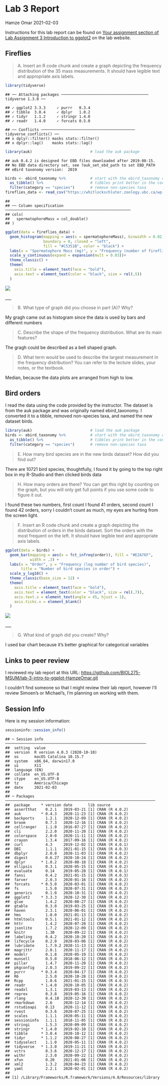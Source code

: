 Lab 3 Report
================
Hamze Omar
2021-02-03

Instructions for this lab report can be found on [Your assignment
section of Lab Assignment 3 Introduction to
ggplot2](https://biol275-msum.github.io/introduction-to-ggplot2.html#your-assignment)
on the lab website.

## Fireflies

> A. Insert an R code chunk and create a graph depicting the frequency
> distribution of the 35 mass measurements. It should have legible text
> and appropriate axis labels.

``` r
library(tidyverse)
```

    ## ── Attaching packages ─────────────────────────────────────── tidyverse 1.3.0 ──

    ## ✓ ggplot2 3.3.3     ✓ purrr   0.3.4
    ## ✓ tibble  3.0.4     ✓ dplyr   1.0.2
    ## ✓ tidyr   1.1.2     ✓ stringr 1.4.0
    ## ✓ readr   1.4.0     ✓ forcats 0.5.0

    ## ── Conflicts ────────────────────────────────────────── tidyverse_conflicts() ──
    ## x dplyr::filter() masks stats::filter()
    ## x dplyr::lag()    masks stats::lag()

``` r
library(auk)                          # load the auk package
```

    ## auk 0.4.2 is designed for EBD files downloaded after 2019-08-15. 
    ## No EBD data directory set, see ?auk_set_ebd_path to set EBD_PATH 
    ## eBird taxonomy version:  2019

``` r
birds <- ebird_taxonomy %>%           # start with the ebird_taxonomy data
  as_tibble() %>%                     # tibbles print better in the console
  filter(category == "species")       # remove non-species taxa
fireflies_data <- read_csv("https://whitlockschluter.zoology.ubc.ca/wp-content/data/chapter02/chap02q19FireflySpermatophoreMass.csv")
```

    ## 
    ## ── Column specification ────────────────────────────────────────────────────────
    ## cols(
    ##   spermatophoreMass = col_double()
    ## )

``` r
ggplot(data = fireflies_data) +
  geom_histogram(mapping = aes(x = spermatophoreMass), binwidth = 0.02,
                 boundary = 0, closed = "left", 
                 fill = "#C5351B", color = "black") +
  labs(x = "Spermatophore Mass (mg)", y = "Frequency (number of fireflies)") +
  scale_y_continuous(expand = expansion(mult = 0.03))+
  theme_classic() +
  theme(
    axis.title = element_text(face = "bold"),
    axis.text = element_text(color = "black", size = rel(.5))
  )
```

![](lab-report_files/figure-gfm/unnamed-chunk-1-1.png)<!-- -->

\_\_\_

> B. What type of graph did you choose in part (A)? Why?

My gragh came out as histogram since the data is used by bars and
different numbers

> C. Describe the shape of the frequency distribution. What are its main
> features?

The gragh could be described as a bell shaped graph.

> D. What term would be used to describe the largest measurement in the
> frequency distribution? You can refer to the lecture slides, your
> notes, or the textbook.

Median, because the data plots are arranged from high to low.

## Bird orders

I read the data using the code provided by the instructor. The dataset
is from the auk package and was originally named ebird\_taxonomy. I
converted it to a tibble, removed non-species taxa, and named the new
dataset birds.

``` r
library(auk)                          # load the auk package
birds <- ebird_taxonomy %>%           # start with the ebird_taxonomy data
  as_tibble() %>%                     # tibbles print better in the console
  filter(category == "species")       # remove non-species taxa
```

> E. How many bird species are in the new birds dataset? How did you
> find out?

There are 10721 bird species, thoughtfully, I found it by going to the
top right box in my R-Studio and then clicked birds data

> H. How many orders are there? You can get this right by counting on
> the graph, but you will only get full points if you use some code to
> figure it out.

I found these two numbers, first count I found 41 orders, second count I
found 42 orders, sorry I couldn’t count as much, my eyes are hurting
from the screen light.

> F. Insert an R code chunk and create a graph depicting the
> distribution of orders in the birds dataset. Sort the orders with the
> most frequent on the left. It should have legible text and appropriate
> axis labels.

``` r
ggplot(data = birds) +
  geom_bar(mapping = aes(x = fct_infreq(order)), fill = "#E2A76F", 
           width = .3) +
  labs(x = "Order", y = "Frequency (log number of bird species)", 
       title = "Number of bird species in order") +
  scale_y_log10() +
  theme_classic(base_size = 12) +
  theme(
    axis.title = element_text(face = "bold"),
    axis.text = element_text(color = "black", size = rel(.7)),
    axis.text.x = element_text(angle = 45, hjust = 1),
    axis.ticks.x = element_blank()
  )
```

![](lab-report_files/figure-gfm/unnamed-chunk-3-1.png)<!-- -->

\_\_\_

> G. What kind of graph did you create? Why?

I used bar chart because it’s better graphical for categorical variables

## Links to peer review

I reviewed my lab report at this URL:
<https://github.com/BIOL275-MSUM/lab-3-intro-to-ggplot-HamzeOmar.git>

I couldn’t find someone so that I might review their lab report, however
I’ll review Simoen’s or Michael’s, I’m planning on working with them.

## Session Info

Here is my session information:

``` r
sessioninfo::session_info()
```

    ## ─ Session info ───────────────────────────────────────────────────────────────
    ##  setting  value                       
    ##  version  R version 4.0.3 (2020-10-10)
    ##  os       macOS Catalina 10.15.7      
    ##  system   x86_64, darwin17.0          
    ##  ui       X11                         
    ##  language (EN)                        
    ##  collate  en_US.UTF-8                 
    ##  ctype    en_US.UTF-8                 
    ##  tz       America/Chicago             
    ##  date     2021-02-03                  
    ## 
    ## ─ Packages ───────────────────────────────────────────────────────────────────
    ##  package     * version date       lib source        
    ##  assertthat    0.2.1   2019-03-21 [1] CRAN (R 4.0.2)
    ##  auk         * 0.4.3   2020-11-23 [1] CRAN (R 4.0.2)
    ##  backports     1.2.1   2020-12-09 [1] CRAN (R 4.0.2)
    ##  broom         0.7.3   2020-12-16 [1] CRAN (R 4.0.2)
    ##  cellranger    1.1.0   2016-07-27 [1] CRAN (R 4.0.2)
    ##  cli           2.2.0   2020-11-20 [1] CRAN (R 4.0.2)
    ##  colorspace    2.0-0   2020-11-11 [1] CRAN (R 4.0.2)
    ##  crayon        1.3.4   2017-09-16 [1] CRAN (R 4.0.2)
    ##  curl          4.3     2019-12-02 [1] CRAN (R 4.0.1)
    ##  DBI           1.1.1   2021-01-15 [1] CRAN (R 4.0.3)
    ##  dbplyr        2.0.0   2020-11-03 [1] CRAN (R 4.0.2)
    ##  digest        0.6.27  2020-10-24 [1] CRAN (R 4.0.2)
    ##  dplyr       * 1.0.2   2020-08-18 [1] CRAN (R 4.0.2)
    ##  ellipsis      0.3.1   2020-05-15 [1] CRAN (R 4.0.2)
    ##  evaluate      0.14    2019-05-28 [1] CRAN (R 4.0.1)
    ##  fansi         0.4.2   2021-01-15 [1] CRAN (R 4.0.3)
    ##  farver        2.0.3   2020-01-16 [1] CRAN (R 4.0.2)
    ##  forcats     * 0.5.0   2020-03-01 [1] CRAN (R 4.0.2)
    ##  fs            1.5.0   2020-07-31 [1] CRAN (R 4.0.2)
    ##  generics      0.1.0   2020-10-31 [1] CRAN (R 4.0.2)
    ##  ggplot2     * 3.3.3   2020-12-30 [1] CRAN (R 4.0.2)
    ##  glue          1.4.2   2020-08-27 [1] CRAN (R 4.0.2)
    ##  gtable        0.3.0   2019-03-25 [1] CRAN (R 4.0.2)
    ##  haven         2.3.1   2020-06-01 [1] CRAN (R 4.0.2)
    ##  hms           1.0.0   2021-01-13 [1] CRAN (R 4.0.2)
    ##  htmltools     0.5.1   2021-01-12 [1] CRAN (R 4.0.2)
    ##  httr          1.4.2   2020-07-20 [1] CRAN (R 4.0.2)
    ##  jsonlite      1.7.2   2020-12-09 [1] CRAN (R 4.0.2)
    ##  knitr         1.30    2020-09-22 [1] CRAN (R 4.0.2)
    ##  labeling      0.4.2   2020-10-20 [1] CRAN (R 4.0.2)
    ##  lifecycle     0.2.0   2020-03-06 [1] CRAN (R 4.0.2)
    ##  lubridate     1.7.9.2 2020-11-13 [1] CRAN (R 4.0.2)
    ##  magrittr      2.0.1   2020-11-17 [1] CRAN (R 4.0.2)
    ##  modelr        0.1.8   2020-05-19 [1] CRAN (R 4.0.2)
    ##  munsell       0.5.0   2018-06-12 [1] CRAN (R 4.0.2)
    ##  pillar        1.4.7   2020-11-20 [1] CRAN (R 4.0.2)
    ##  pkgconfig     2.0.3   2019-09-22 [1] CRAN (R 4.0.2)
    ##  purrr       * 0.3.4   2020-04-17 [1] CRAN (R 4.0.2)
    ##  R6            2.5.0   2020-10-28 [1] CRAN (R 4.0.2)
    ##  Rcpp          1.0.6   2021-01-15 [1] CRAN (R 4.0.3)
    ##  readr       * 1.4.0   2020-10-05 [1] CRAN (R 4.0.2)
    ##  readxl        1.3.1   2019-03-13 [1] CRAN (R 4.0.2)
    ##  reprex        0.3.0   2019-05-16 [1] CRAN (R 4.0.2)
    ##  rlang         0.4.10  2020-12-30 [1] CRAN (R 4.0.2)
    ##  rmarkdown     2.6     2020-12-14 [1] CRAN (R 4.0.2)
    ##  rstudioapi    0.13    2020-11-12 [1] CRAN (R 4.0.2)
    ##  rvest         0.3.6   2020-07-25 [1] CRAN (R 4.0.2)
    ##  scales        1.1.1   2020-05-11 [1] CRAN (R 4.0.2)
    ##  sessioninfo   1.1.1   2018-11-05 [1] CRAN (R 4.0.2)
    ##  stringi       1.5.3   2020-09-09 [1] CRAN (R 4.0.2)
    ##  stringr     * 1.4.0   2019-02-10 [1] CRAN (R 4.0.2)
    ##  tibble      * 3.0.4   2020-10-12 [1] CRAN (R 4.0.2)
    ##  tidyr       * 1.1.2   2020-08-27 [1] CRAN (R 4.0.2)
    ##  tidyselect    1.1.0   2020-05-11 [1] CRAN (R 4.0.2)
    ##  tidyverse   * 1.3.0   2019-11-21 [1] CRAN (R 4.0.2)
    ##  vctrs         0.3.6   2020-12-17 [1] CRAN (R 4.0.2)
    ##  withr         2.3.0   2020-09-22 [1] CRAN (R 4.0.2)
    ##  xfun          0.20    2021-01-06 [1] CRAN (R 4.0.2)
    ##  xml2          1.3.2   2020-04-23 [1] CRAN (R 4.0.2)
    ##  yaml          2.2.1   2020-02-01 [1] CRAN (R 4.0.2)
    ## 
    ## [1] /Library/Frameworks/R.framework/Versions/4.0/Resources/library

